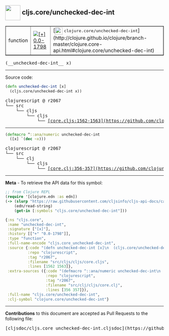 ## <img width="48px" valign="middle" src="http://i.imgur.com/Hi20huC.png"> cljs.core/unchecked-dec-int

 <table border="1">
<tr>

<td>function</td>
<td><a href="https://github.com/cljsinfo/cljs-api-docs/tree/0.0-1798"><img valign="middle" alt="[+] 0.0-1798" src="https://img.shields.io/badge/+-0.0--1798-lightgrey.svg"></a> </td>
<td>
[<img height="24px" valign="middle" src="http://i.imgur.com/1GjPKvB.png"> <samp>clojure.core/unchecked-dec-int</samp>](http://clojure.github.io/clojure/branch-master/clojure.core-api.html#clojure.core/unchecked-dec-int)
</td>
</tr>
</table>

 <samp>
(__unchecked-dec-int__ x)<br>
</samp>

---





Source code:

```clj
(defn unchecked-dec-int [x]
  (cljs.core/unchecked-dec-int x))
```

 <pre>
clojurescript @ r2067
└── src
    └── cljs
        └── cljs
            └── <ins>[core.cljs:1562-1563](https://github.com/clojure/clojurescript/blob/r2067/src/cljs/cljs/core.cljs#L1562-L1563)</ins>
</pre>


---

```clj
(defmacro ^::ana/numeric unchecked-dec-int
  ([x] `(dec ~x)))
```

 <pre>
clojurescript @ r2067
└── src
    └── clj
        └── cljs
            └── <ins>[core.clj:356-357](https://github.com/clojure/clojurescript/blob/r2067/src/clj/cljs/core.clj#L356-L357)</ins>
</pre>

---

__Meta__ - To retrieve the API data for this symbol:

```clj
;; from Clojure REPL
(require '[clojure.edn :as edn])
(-> (slurp "https://raw.githubusercontent.com/cljsinfo/cljs-api-docs/catalog/cljs-api.edn")
    (edn/read-string)
    (get-in [:symbols "cljs.core/unchecked-dec-int"]))
```

```clj
{:ns "cljs.core",
 :name "unchecked-dec-int",
 :signature ["[x]"],
 :history [["+" "0.0-1798"]],
 :type "function",
 :full-name-encode "cljs.core_unchecked-dec-int",
 :source {:code "(defn unchecked-dec-int [x]\n  (cljs.core/unchecked-dec-int x))",
          :repo "clojurescript",
          :tag "r2067",
          :filename "src/cljs/cljs/core.cljs",
          :lines [1562 1563]},
 :extra-sources ({:code "(defmacro ^::ana/numeric unchecked-dec-int\n  ([x] `(dec ~x)))",
                  :repo "clojurescript",
                  :tag "r2067",
                  :filename "src/clj/cljs/core.clj",
                  :lines [356 357]}),
 :full-name "cljs.core/unchecked-dec-int",
 :clj-symbol "clojure.core/unchecked-dec-int"}

```

---

__Contributions__ to this document are accepted as Pull Requests to the following file:

 <pre>
[cljsdoc/cljs.core_unchecked-dec-int.cljsdoc](https://github.com/cljsinfo/cljs-api-docs/blob/master/cljsdoc/cljs.core_unchecked-dec-int.cljsdoc)
</pre>

